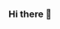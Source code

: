 ### Hi there 👋

<!--
**pablooliveiraceni/pablooliveiraceni** is a ✨ _special_ ✨ repository because its `README.md` (this file) appears on your GitHub profile.


- 🌱 I’m currently learning Web development
- 💬 Ask me about JavaScript
-->
